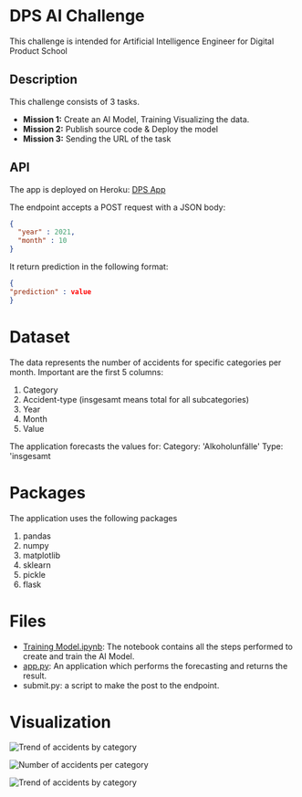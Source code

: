# DPS AI Challenge 

This challenge is intended for Artificial Intelligence Engineer for Digital Product School

## Description 
This challenge consists of 3 tasks.

- **Mission 1:** Create an AI Model, Training  Visualizing the data.
- **Mission 2:** Publish source code & Deploy the model 
- **Mission 3:** Sending the URL of the task

## API
The app is deployed on Heroku: [DPS App](https://dps-app-bc8e6add69ac.herokuapp.com/)

The endpoint accepts a POST request with a JSON body:

```json
{
  "year" : 2021,
  "month" : 10
}
```
It return prediction in the following format:

```json
{
"prediction" : value
}
```

# Dataset
The data represents the number of accidents for specific categories per month. Important are the first 5 columns:
1. Category
2. Accident-type (insgesamt means total for all subcategories)
3. Year
4. Month
5. Value

The application forecasts the values for:
Category: 'Alkoholunfälle'
Type: 'insgesamt

# Packages
The application uses the following packages
1. pandas
2. numpy
3. matplotlib
4. sklearn
5. pickle
6. flask

# Files
- [Training Model.ipynb](https://github.com/RidaIftikhar14/DPS-Challenge-2023-/blob/main/Model%20Training.ipynb): The notebook contains all the steps performed to create and train the AI Model.
- [app.py](https://github.com/RidaIftikhar14/DPS-Challenge-2023-/blob/main/app.py): An application which performs the forecasting and returns the result. 
- submit.py: a script to make the post to the endpoint.

# Visualization
![Trend of accidents by category](https://github.com/RidaIftikhar14/DPS-Challenge-2023-/assets/122225638/943e93cd-c92c-49ae-abea-f8e06aa4e1a1)

![Number of accidents per category](https://github.com/RidaIftikhar14/DPS-Challenge-2023-/assets/122225638/b7ef9d38-1954-4bcd-be61-aa0d3e9104be)

![Trend of accidents by category](https://github.com/RidaIftikhar14/DPS-Challenge-2023-/assets/122225638/ace7424e-f6c3-4b67-aa6b-d77ccc418169)
